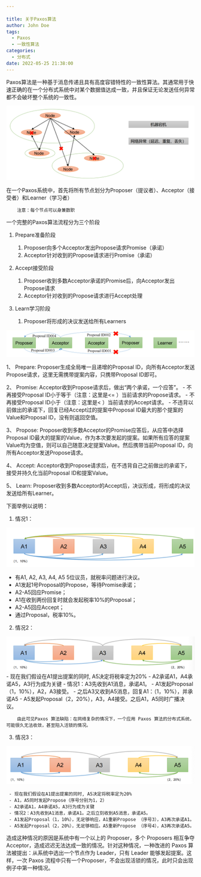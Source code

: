 ```yaml
---

title: 关于Paxos算法
author: John Doe
tags:
  - Paxos
  - 一致性算法
categories:
  - 分布式
date: 2022-05-25 21:38:00
---
```


Paxos算法是一种基于消息传递且具有高度容错特性的一致性算法。其通常用于快速正确的在一个分布式系统中对某个数据值达成一致，并且保证无论发送任何异常都不会破坏整个系统的一致性。


 ![upload successful](../images/pasted-226.png)
 
 在一个Paxos系统中，首先将所有节点划分为Proposer（提议者）、Acceptor（接受者）和Learner（学习者）
 
 		注意：每个节点可以身兼数职
        
一个完整的Paxos算法流程分为三个阶段
1. Prepare准备阶段

   1. Proposer向多个Acceptor发出Propose请求Promise（承诺）
   2. Acceptor针对收到的Propose请求进行Promise（承诺）

2. Accept接受阶段

    1. Proposer收到多数Acceptor承诺的Promise后，向Acceptor发出Propose请求
    2. Acceptor针对收到的Propose请求进行Accept处理

3. Learn学习阶段

    1. Proposer将形成的决议发送给所有Learners


 ![upload successful](../images/pasted-227.png)
 
 1、 Prepare: Proposer生成全局唯一且递增的Proposal ID，向所有Acceptor发送Propose请求，这里无需携带提案内容，只携带Proposal ID即可。
 
 2、 Promise: Acceptor收到Propose请求后，做出“两个承诺，一个应答”。
    - 不再接受Proposal ID小于等于（注意：这里是<= ）当前请求的Propose请求。
    - 不再接受Proposal ID小于（注意：这里是< ）当前请求的Accept请求。
    - 不违背以前做出的承诺下，回复已经Accept过的提案中Proposal ID最大的那个提案的Value和Proposal ID，没有则返回空值。

3、 Propose: Proposer收到多数Acceptor的Promise应答后，从应答中选择Proposal ID最大的提案的Value，作为本次要发起的提案。如果所有应答的提案Value均为空值，则可以自己随意决定提案Value。然后携带当前Proposal ID，向所有Acceptor发送Propose请求。

4、 Accept: Acceptor收到Propose请求后，在不违背自己之前做出的承诺下，接受并持久化当前Proposal ID和提案Value。

5、 Learn: Proposer收到多数Acceptor的Accept后，决议形成，将形成的决议发送给所有Learner。

下面举例以说明：

1. 情况1：

 ![upload successful](../images/pasted-228.png)
   - 有A1, A2, A3, A4, A5 5位议员，就税率问题进行决议。
   - A1发起1号Proposal的Propose，等待Promise承诺； 
   - A2-A5回应Promise； 
   - A1在收到两份回复时就会发起税率10%的Proposal； 
   - A2-A5回应Accept； 
   - 通过Proposal，税率10%。
2. 情况2：

 ![upload successful](../images/pasted-229.png)
     - 现在我们假设在A1提出提案的同时, A5决定将税率定为20% 
     - A2承诺A1，A4承诺A5，A3行为成为关键
     - 情况1：A3先收到A1消息，承诺A1。
     - A1发起Proposal（1，10%），A2，A3接受。
     - 之后A3又收到A5消息，回复A1：（1，10%），并承诺A5
     - A5发起Proposal（2，20%），A3，A4接受。之后A1，A5同时广播决议。

		由此可见Paxos 算法缺陷：在网络复杂的情况下，一个应用 Paxos 算法的分布式系统，可能很久无法收敛，甚至陷入活锁的情况。

3. 情况3：

 ![upload successful](../images/pasted-230.png)
 
     - 现在我们假设在A1提出提案的同时, A5决定将税率定为20%
     - A1，A5同时发起Propose（序号分别为1，2）
     - A2承诺A1，A4承诺A5，A3行为成为关键
     - 情况2：A3先收到A1消息，承诺A1。之后立刻收到A5消息，承诺A5。
     - A1发起Proposal（1，10%），无足够响应，A1重新Propose （序号3），A3再次承诺A1。
     - A5发起Proposal（2，20%），无足够相应。A5重新Propose （序号4），A3再次承诺A5。
 
 造成这种情况的原因是系统中有一个以上的 Proposer，多个 Proposers 相互争夺 Acceptor，造成迟迟无法达成一致的情况。针对这种情况，一种改进的 Paxos 算法被提出：从系统中选出一个节点作为 Leader，只有 Leader 能够发起提案。这样，一次 Paxos 流程中只有一个Proposer，不会出现活锁的情况，此时只会出现例子中第一种情况。